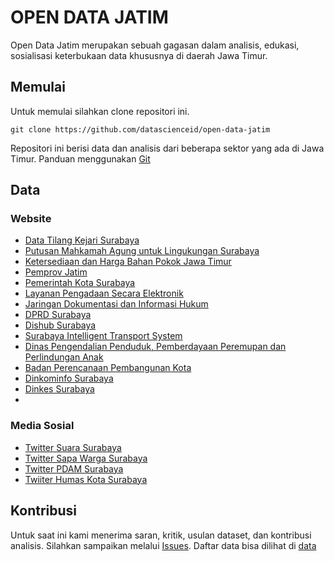 # OPEN DATA JATIM

Open Data Jatim merupakan sebuah gagasan dalam analisis, edukasi, sosialisasi keterbukaan data khususnya di daerah Jawa Timur.

## Memulai
Untuk memulai silahkan clone repositori ini.
```
git clone https://github.com/datascienceid/open-data-jatim
```
Repositori ini berisi data dan analisis dari beberapa sektor yang ada di 
Jawa Timur. Panduan menggunakan [Git](https://github.com/datascienceid/README)

## Data
### Website
- [Data Tilang Kejari Surabaya](http://www.kejari-surabaya.go.id/index.php/info-perkara/info-tilang) 
- [Putusan Mahkamah Agung untuk Lingukungan Surabaya](https://putusan.mahkamahagung.go.id/pengadilan/pn-surabaya/)
- [Ketersediaan dan Harga Bahan Pokok Jawa Timur](http://siskaperbapo.com/home)
- [Pemprov Jatim](http://www.jatimprov.go.id)
- [Pemerintah Kota Surabaya](https://surabaya.go.id)
- [Layanan Pengadaan Secara Elektronik](https://lpse.surabaya.go.id)
- [Jaringan Dokumentasi dan Informasi Hukum](https://jdih.surabaya.go.id)
- [DPRD Surabaya](https://dprd.surabaya.go.id)
- [Dishub Surabaya](dishub.surabaya.go.id)
- [Surabaya Intelligent Transport System](http://sits.dishub.surabaya.go.id)
- [Dinas Pengendalian Penduduk, Pemberdayaan Peremupan dan Perlindungan Anak](https://dp5a.surabaya.go.id)
- [Badan Perencanaan Pembangunan Kota](https://bappeko.surabaya.go.id)
- [Dinkominfo Surabaya](https://dinkominfo.surabaya.go.id/)
- [Dinkes Surabaya](dinkes.surabaya.go.id)
- 
### Media Sosial
- [Twitter Suara Surabaya](https://twitter.com/e100ss)
- [Twitter Sapa Warga Surabaya](https://twitter.com/SapawargaSby)
- [Twitter PDAM Surabaya](https://twitter.com/PDAMSurabaya)
- [Twiiter Humas Kota Surabaya](https://twitter.com/BanggaSurabaya)


## Kontribusi
Untuk saat ini kami menerima saran, kritik, usulan dataset, dan kontribusi analisis. Silahkan sampaikan melalui
[Issues](https://github.com/datascienceid/open-data-jatim/issues). Daftar data bisa dilihat di [data](https://github.com/datascienceid/open-data-jatim#data) 

